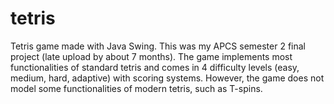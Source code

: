 # tetris
Tetris game made with Java Swing. This was my APCS semester 2 final project (late upload by about 7 months). The game implements most functionalities of standard tetris and comes in 4 difficulty levels (easy, medium, hard, adaptive) with scoring systems. However, the game does not model some functionalities of modern tetris, such as T-spins.
